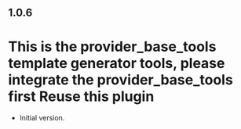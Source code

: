 <!--
 * @Author: cheng
 * @Version: 1.0
 * @Date: 2023-04-25 13:04:14
 * @LastEditors: cheng
 * @LastEditTime: 2023-06-13 17:12:29
 * @FilePath: \provider_temp_gen\CHANGELOG.md
 * @ObjectDescription: 
-->
## 1.0.6

# This is the provider_base_tools template generator tools, please integrate the provider_base_tools first Reuse this plugin

- Initial version.

